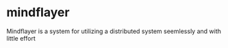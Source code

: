 # mindflayer
Mindflayer is a system for utilizing a distributed system seemlessly and with little effort

